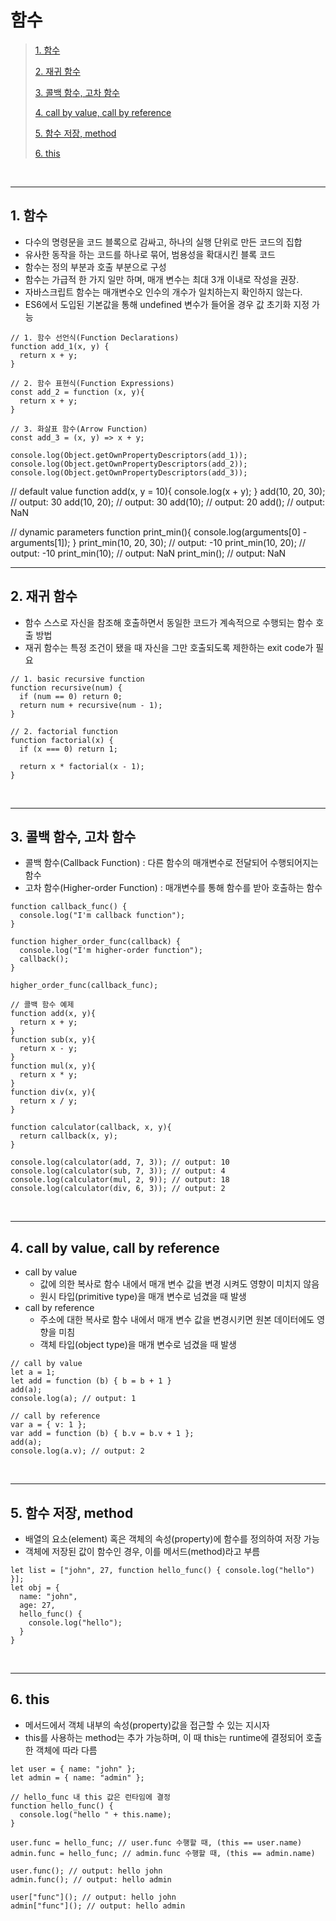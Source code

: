 # 함수

> [1. 함수](#1-함수)
>
> [2. 재귀 함수](#2-재귀-함수)
>
> [3. 콜백 함수, 고차 함수](#3-콜백-함수-고차-함수)
>
> [4. call by value, call by reference](#4-call-by-value-call-by-reference)
>
> [5. 함수 저장, method](#5-함수-저장-method)
>
> [6. this](#6-this)

<br><hr>

## 1. 함수

- 다수의 명령문을 코드 블록으로 감싸고, 하나의 실행 단위로 만든 코드의 집합
- 유사한 동작을 하는 코드를 하나로 묶어, 범용성을 확대시킨 블록 코드
- 함수는 정의 부분과 호출 부분으로 구성
- 함수는 가급적 한 가지 일만 하며, 매개 변수는 최대 3개 이내로 작성을 권장.
- 자바스크립트 함수는 매개변수오 인수의 개수가 일치하는지 확인하지 않는다.
- ES6에서 도입된 기본값을 통해 undefined 변수가 들어올 경우 값 초기화 지정 가능

```
// 1. 함수 선언식(Function Declarations)
function add_1(x, y) {
  return x + y;
}

// 2. 함수 표현식(Function Expressions)
const add_2 = function (x, y){
  return x + y;
}

// 3. 화살표 함수(Arrow Function)
const add_3 = (x, y) => x + y;

console.log(Object.getOwnPropertyDescriptors(add_1));
console.log(Object.getOwnPropertyDescriptors(add_2));
console.log(Object.getOwnPropertyDescriptors(add_3));
```

// default value
function add(x, y = 10){
console.log(x + y);
}
add(10, 20, 30); // output: 30
add(10, 20); // output: 30
add(10); // output: 20
add(); // output: NaN

// dynamic parameters
function print_min(){
console.log(arguments[0] - arguments[1]);
}
print_min(10, 20, 30); // output: -10
print_min(10, 20); // output: -10
print_min(10); // output: NaN
print_min(); // output: NaN
<br><hr>

## 2. 재귀 함수

- 함수 스스로 자신을 참조해 호출하면서 동일한 코드가 계속적으로 수행되는 함수 호출 방법
- 재귀 함수는 특정 조건이 됐을 때 자신을 그만 호출되도록 제한하는 exit code가 필요

```
// 1. basic recursive function
function recursive(num) {
  if (num == 0) return 0;
  return num + recursive(num - 1);
}

// 2. factorial function
function factorial(x) {
  if (x === 0) return 1;

  return x * factorial(x - 1);
}
```

<br><hr>

## 3. 콜백 함수, 고차 함수

- 콜백 함수(Callback Function) : 다른 함수의 매개변수로 전달되어 수행되어지는 함수
- 고차 함수(Higher-order Function) : 매개변수를 통해 함수를 받아 호출하는 함수

```
function callback_func() {
  console.log("I'm callback function");
}

function higher_order_func(callback) {
  console.log("I'm higher-order function");
  callback();
}

higher_order_func(callback_func);

// 콜백 함수 예제
function add(x, y){
  return x + y;
}
function sub(x, y){
  return x - y;
}
function mul(x, y){
  return x * y;
}
function div(x, y){
  return x / y;
}

function calculator(callback, x, y){
  return callback(x, y);
}

console.log(calculator(add, 7, 3)); // output: 10
console.log(calculator(sub, 7, 3)); // output: 4
console.log(calculator(mul, 2, 9)); // output: 18
console.log(calculator(div, 6, 3)); // output: 2
```

<br><hr>

## 4. call by value, call by reference

- call by value
  - 값에 의한 복사로 함수 내에서 매개 변수 값을 변경 시켜도 영향이 미치지 않음
  - 원시 타입(primitive type)을 매개 변수로 넘겼을 때 발생
- call by reference
  - 주소에 대한 복사로 함수 내에서 매개 변수 값을 변경시키면 원본 데이터에도 영향을 미침
  - 객체 타입(object type)을 매개 변수로 넘겼을 때 발생

```
// call by value
let a = 1;
let add = function (b) { b = b + 1 }
add(a);
console.log(a); // output: 1

// call by reference
var a = { v: 1 };
var add = function (b) { b.v = b.v + 1 };
add(a);
console.log(a.v); // output: 2
```

<br><hr>

## 5. 함수 저장, method

- 배열의 요소(element) 혹은 객체의 속성(property)에 함수를 정의하여 저장 가능
- 객체에 저장된 값이 함수인 경우, 이를 메서드(method)라고 부름

```
let list = ["john", 27, function hello_func() { console.log("hello") }];
let obj = {
  name: "john",
  age: 27,
  hello_func() {
    console.log("hello");
  }
}
```

<br><hr>

## 6. this

- 메서드에서 객체 내부의 속성(property)값을 접근할 수 있는 지시자
- this를 사용하는 method는 추가 가능하며, 이 때 this는 runtime에 결정되어 호출한 객체에 따라 다름

```
let user = { name: "john" };
let admin = { name: "admin" };

// hello_func 내 this 값은 런타임에 결정
function hello_func() {
  console.log("hello " + this.name);
}

user.func = hello_func; // user.func 수행할 때, (this == user.name)
admin.func = hello_func; // admin.func 수행할 때, (this == admin.name)

user.func(); // output: hello john
admin.func(); // output: hello admin

user["func"](); // output: hello john
admin["func"](); // output: hello admin
```
